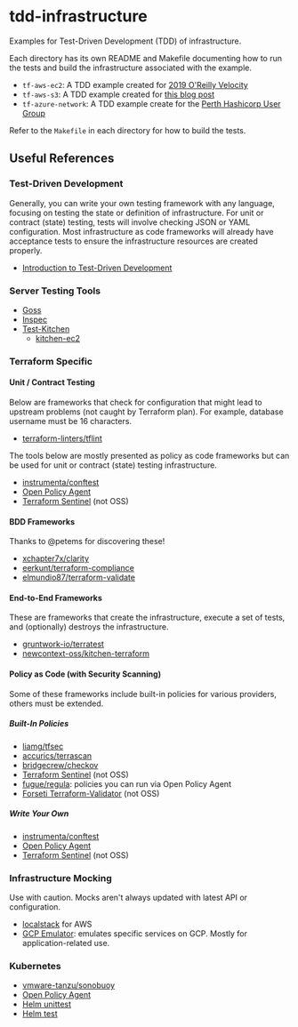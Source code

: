 # tdd-infrastructure

Examples for Test-Driven Development (TDD) of infrastructure.

Each directory has its own README and Makefile documenting
how to run the tests and build the infrastructure associated
with the example.

- `tf-aws-ec2`: A TDD example created for [2019 O'Reilly Velocity](https://www.hashicorp.com/resources/test-driven-development-tdd-for-infrastructure)
- `tf-aws-s3`: A TDD example created for [this blog post](https://medium.com/@joatmon08/test-driven-development-techniques-for-infrastructure-a73bd1ab273b)
- `tf-azure-network`: A TDD example create for the [Perth Hashicorp User Group](https://www.youtube.com/watch?v=s0y0nRIrgwE)

Refer to the `Makefile` in each directory for how to build the tests.

## Useful References

### Test-Driven Development

Generally, you can write your own testing framework with any language, focusing on testing
the state or definition of infrastructure. For unit or contract (state) testing,
tests will involve checking JSON or YAML configuration. Most infrastructure as
code frameworks will already have acceptance tests to ensure the infrastructure
resources are created properly.

* [Introduction to Test-Driven Development](https://hackernoon.com/introduction-to-test-driven-development-tdd-61a13bc92d92)

### Server Testing Tools
* [Goss](https://github.com/aelsabbahy/goss)
* [Inspec](https://www.inspec.io/)
* [Test-Kitchen](https://docs.chef.io/kitchen.html)
  * [kitchen-ec2](https://github.com/test-kitchen/kitchen-ec2)

### Terraform Specific

#### Unit / Contract Testing

Below are frameworks that check for configuration that might lead to upstream problems
(not caught by Terraform plan). For example, database username must be 16 characters.

* [terraform-linters/tflint](https://github.com/terraform-linters/tflint)

The tools below are mostly presented as policy as code frameworks but can be used
for unit or contract (state) testing infrastructure.

* [instrumenta/conftest](https://github.com/instrumenta/conftest)
* [Open Policy Agent](https://www.openpolicyagent.org/docs/latest/terraform/)
* [Terraform Sentinel](https://www.terraform.io/docs/cloud/sentinel/index.html)
  (not OSS)

#### BDD Frameworks

Thanks to @petems for discovering these!

* [xchapter7x/clarity](https://github.com/xchapter7x/clarity)
* [eerkunt/terraform-compliance](https://github.com/eerkunt/terraform-compliance)
* [elmundio87/terraform-validate](https://github.com/elmundio87/terraform_validate)

#### End-to-End Frameworks

These are frameworks that create the infrastructure, execute a set of tests, and
(optionally) destroys the infrastructure.

* [gruntwork-io/terratest](https://github.com/gruntwork-io/terratest)
* [newcontext-oss/kitchen-terraform](https://github.com/newcontext-oss/kitchen-terraform)

#### Policy as Code (with Security Scanning)

Some of these frameworks include built-in policies for various providers, others must be
extended.

##### Built-In Policies

* [liamg/tfsec](https://github.com/liamg/tfsec)
* [accurics/terrascan](https://github.com/accurics/terrascan)
* [bridgecrew/checkov](https://github.com/bridgecrewio/checkov)
* [Terraform Sentinel](https://www.terraform.io/docs/cloud/sentinel/index.html)
  (not OSS)
* [fugue/regula](https://github.com/fugue/regula): policies you can run via Open
  Policy Agent
* [Forseti Terraform-Validator](https://github.com/GoogleCloudPlatform/terraform-validator)
  (not OSS)

##### Write Your Own

* [instrumenta/conftest](https://github.com/instrumenta/conftest)
* [Open Policy Agent](https://www.openpolicyagent.org/docs/latest/terraform/)
* [Terraform Sentinel](https://www.terraform.io/docs/cloud/sentinel/index.html)
  (not OSS)

### Infrastructure Mocking

Use with caution. Mocks aren't always updated with latest API or configuration.

* [localstack](https://github.com/localstack/localstack) for AWS
* [GCP Emulator](https://cloud.google.com/sdk/gcloud/reference/beta/emulators):
  emulates specific services on GCP. Mostly for application-related use.

### Kubernetes

* [vmware-tanzu/sonobuoy](https://github.com/vmware-tanzu/sonobuoy)
* [Open Policy Agent](https://www.openpolicyagent.org/docs/latest/kubernetes-tutorial/)
* [Helm unittest](https://github.com/lrills/helm-unittest)
* [Helm test](https://helm.sh/docs/helm/#helm-test)
